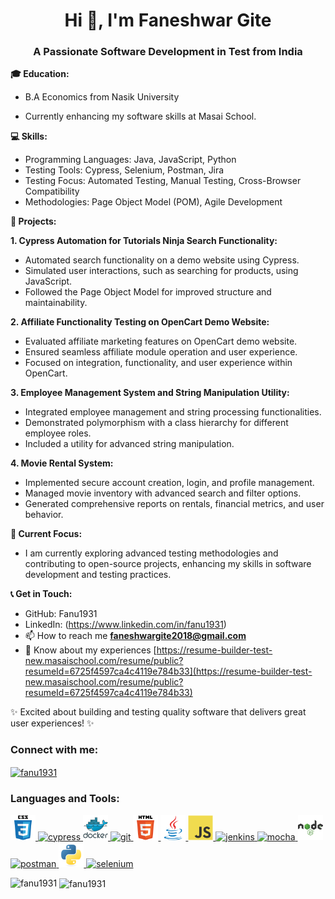 <h1 align="center">Hi 👋, I'm Faneshwar Gite</h1>
<h3 align="center">A Passionate Software Development in Test from India</h3>

**🎓 Education:**

- B.A Economics from Nasik University

- Currently enhancing my software skills at Masai School.

**💻 Skills:**
- Programming Languages: Java, JavaScript, Python
- Testing Tools: Cypress, Selenium, Postman, Jira
- Testing Focus: Automated Testing, Manual Testing, Cross-Browser Compatibility
- Methodologies: Page Object Model (POM), Agile Development

**🚀 Projects:**

**1. Cypress Automation for Tutorials Ninja Search Functionality:**
- Automated search functionality on a demo
  website using Cypress.
- Simulated user interactions, such as searching
  for products, using JavaScript.
- Followed the Page Object Model for improved
  structure and maintainability.

**2. Affiliate Functionality Testing on OpenCart Demo Website:**
- Evaluated affiliate marketing features on
  OpenCart demo website.
- Ensured seamless affiliate module operation and
  user experience.
- Focused on integration, functionality, and user
  experience within OpenCart.

**3. Employee Management System and String Manipulation Utility:**
- Integrated employee management and string
  processing functionalities.
- Demonstrated polymorphism with a class
  hierarchy for different employee roles.
- Included a utility for advanced string
  manipulation.

**4. Movie Rental System:**
- Implemented secure account creation, login, and
  profile management.
- Managed movie inventory with advanced search
  and filter options.
- Generated comprehensive reports on rentals,
  financial metrics, and user behavior.


**🌱 Current Focus:**
- I am currently exploring advanced testing methodologies and contributing to open-source projects, enhancing my skills in software development and testing practices.

**📞 Get in Touch:**
- GitHub: Fanu1931
- LinkedIn: (https://www.linkedin.com/in/fanu1931)
- 📫 How to reach me **faneshwargite2018@gmail.com**
- 📄 Know about my experiences [https://resume-builder-test-new.masaischool.com/resume/public?resumeId=6725f4597ca4c4119e784b33](https://resume-builder-test-new.masaischool.com/resume/public?resumeId=6725f4597ca4c4119e784b33)

✨ Excited about building and testing quality software that delivers great user experiences! ✨


<h3 align="left">Connect with me:</h3>
<p align="left">
<a href="https://linkedin.com/in/fanu1931" target="blank"><img align="center" src="https://raw.githubusercontent.com/rahuldkjain/github-profile-readme-generator/master/src/images/icons/Social/linked-in-alt.svg" alt="fanu1931" height="30" width="40" /></a>
</p>

<h3 align="left">Languages and Tools:</h3>
<p align="left"> <a href="https://www.w3schools.com/css/" target="_blank" rel="noreferrer"> <img src="https://raw.githubusercontent.com/devicons/devicon/master/icons/css3/css3-original-wordmark.svg" alt="css3" width="40" height="40"/> </a> <a href="https://www.cypress.io" target="_blank" rel="noreferrer"> <img src="https://raw.githubusercontent.com/simple-icons/simple-icons/6e46ec1fc23b60c8fd0d2f2ff46db82e16dbd75f/icons/cypress.svg" alt="cypress" width="40" height="40"/> </a> <a href="https://www.docker.com/" target="_blank" rel="noreferrer"> <img src="https://raw.githubusercontent.com/devicons/devicon/master/icons/docker/docker-original-wordmark.svg" alt="docker" width="40" height="40"/> </a> <a href="https://git-scm.com/" target="_blank" rel="noreferrer"> <img src="https://www.vectorlogo.zone/logos/git-scm/git-scm-icon.svg" alt="git" width="40" height="40"/> </a> <a href="https://www.w3.org/html/" target="_blank" rel="noreferrer"> <img src="https://raw.githubusercontent.com/devicons/devicon/master/icons/html5/html5-original-wordmark.svg" alt="html5" width="40" height="40"/> </a> <a href="https://www.java.com" target="_blank" rel="noreferrer"> <img src="https://raw.githubusercontent.com/devicons/devicon/master/icons/java/java-original.svg" alt="java" width="40" height="40"/> </a> <a href="https://developer.mozilla.org/en-US/docs/Web/JavaScript" target="_blank" rel="noreferrer"> <img src="https://raw.githubusercontent.com/devicons/devicon/master/icons/javascript/javascript-original.svg" alt="javascript" width="40" height="40"/> </a> <a href="https://www.jenkins.io" target="_blank" rel="noreferrer"> <img src="https://www.vectorlogo.zone/logos/jenkins/jenkins-icon.svg" alt="jenkins" width="40" height="40"/> </a> <a href="https://mochajs.org" target="_blank" rel="noreferrer"> <img src="https://www.vectorlogo.zone/logos/mochajs/mochajs-icon.svg" alt="mocha" width="40" height="40"/> </a> <a href="https://nodejs.org" target="_blank" rel="noreferrer"> <img src="https://raw.githubusercontent.com/devicons/devicon/master/icons/nodejs/nodejs-original-wordmark.svg" alt="nodejs" width="40" height="40"/> </a> <a href="https://postman.com" target="_blank" rel="noreferrer"> <img src="https://www.vectorlogo.zone/logos/getpostman/getpostman-icon.svg" alt="postman" width="40" height="40"/> </a> <a href="https://www.python.org" target="_blank" rel="noreferrer"> <img src="https://raw.githubusercontent.com/devicons/devicon/master/icons/python/python-original.svg" alt="python" width="40" height="40"/> </a> <a href="https://www.selenium.dev" target="_blank" rel="noreferrer"> <img src="https://raw.githubusercontent.com/detain/svg-logos/780f25886640cef088af994181646db2f6b1a3f8/svg/selenium-logo.svg" alt="selenium" width="40" height="40"/> </a> </p>

<p><img align="left" src="https://github-readme-stats.vercel.app/api/top-langs?username=fanu1931&show_icons=true&locale=en&layout=compact" alt="fanu1931" /></p>

<p>&nbsp;<img align="center" src="https://github-readme-stats.vercel.app/api?username=fanu1931&show_icons=true&locale=en" alt="fanu1931" /></p>
